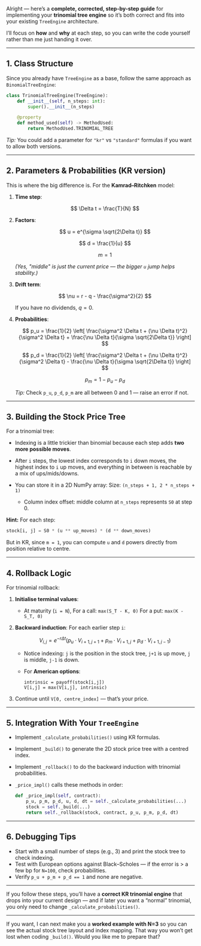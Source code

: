 Alright — here’s a **complete, corrected, step-by-step guide** for implementing your **trinomial tree engine** so it’s both correct and fits into your existing `TreeEngine` architecture.

I’ll focus on **how** and **why** at each step, so you can write the code yourself rather than me just handing it over.

---

## **1. Class Structure**

Since you already have `TreeEngine` as a base, follow the same approach as `BinomialTreeEngine`:

```python
class TrinomialTreeEngine(TreeEngine):
    def __init__(self, n_steps: int):
        super().__init__(n_steps)

    @property
    def method_used(self) -> MethodUsed:
        return MethodUsed.TRINOMIAL_TREE
```

*Tip:* You could add a parameter for `"kr"` vs `"standard"` formulas if you want to allow both versions.

---

## **2. Parameters & Probabilities (KR version)**

This is where the big difference is. For the **Kamrad–Ritchken** model:

1. **Time step**:

   $$
   \Delta t = \frac{T}{N}
   $$

2. **Factors**:

   $$
   u = e^{\sigma \sqrt{2\Delta t}}
   $$

   $$
   d = \frac{1}{u}
   $$

   $$
   m = 1
   $$

   *(Yes, "middle" is just the current price — the bigger `u` jump helps stability.)*

3. **Drift term**:

   $$
   \nu = r - q - \frac{\sigma^2}{2}
   $$

   If you have no dividends, $q = 0$.

4. **Probabilities**:

   $$
   p_u = \frac{1}{2} \left[ \frac{\sigma^2 \Delta t + (\nu \Delta t)^2}{\sigma^2 \Delta t} + \frac{\nu \Delta t}{\sigma \sqrt{2\Delta t}} \right]
   $$

   $$
   p_d = \frac{1}{2} \left[ \frac{\sigma^2 \Delta t + (\nu \Delta t)^2}{\sigma^2 \Delta t} - \frac{\nu \Delta t}{\sigma \sqrt{2\Delta t}} \right]
   $$

   $$
   p_m = 1 - p_u - p_d
   $$

   *Tip:* Check `p_u`, `p_d`, `p_m` are all between 0 and 1 — raise an error if not.

---

## **3. Building the Stock Price Tree**

For a trinomial tree:

* Indexing is a little trickier than binomial because each step adds **two more possible moves**.
* After `i` steps, the lowest index corresponds to `i` down moves, the highest index to `i` up moves, and everything in between is reachable by a mix of ups/mids/downs.
* You can store it in a 2D NumPy array:
  Size: `(n_steps + 1, 2 * n_steps + 1)`

  * Column index offset: middle column at `n_steps` represents `S0` at step 0.

**Hint:**
For each step:

```python
stock[i, j] = S0 * (u ** up_moves) * (d ** down_moves)
```

But in KR, since `m = 1`, you can compute `u` and `d` powers directly from position relative to centre.

---

## **4. Rollback Logic**

For trinomial rollback:

1. **Initialise terminal values**:

   * At maturity (`i = N`),
     For a call: `max(S_T - K, 0)`
     For a put: `max(K - S_T, 0)`

2. **Backward induction**:
   For each earlier step `i`:

   $$
   V_{i,j} = e^{-r \Delta t} \left( p_u \cdot V_{i+1, j+1} + p_m \cdot V_{i+1, j} + p_d \cdot V_{i+1, j-1} \right)
   $$

   * Notice indexing:
     `j` is the position in the stock tree, `j+1` is up move, `j` is middle, `j-1` is down.
   * For **American options**:

     ```
     intrinsic = payoff(stock[i,j])
     V[i,j] = max(V[i,j], intrinsic)
     ```

3. Continue until `V[0, centre_index]` — that’s your price.

---

## **5. Integration With Your `TreeEngine`**

* Implement `_calculate_probabilities()` using KR formulas.
* Implement `_build()` to generate the 2D stock price tree with a centred index.
* Implement `_rollback()` to do the backward induction with trinomial probabilities.
* `_price_impl()` calls these methods in order:

  ```python
  def _price_impl(self, contract):
      p_u, p_m, p_d, u, d, dt = self._calculate_probabilities(...)
      stock = self._build(...)
      return self._rollback(stock, contract, p_u, p_m, p_d, dt)
  ```

---

## **6. Debugging Tips**

* Start with a small number of steps (e.g., 3) and print the stock tree to check indexing.
* Test with European options against Black–Scholes — if the error is > a few bp for `N=100`, check probabilities.
* Verify `p_u + p_m + p_d == 1` and none are negative.

---

If you follow these steps, you’ll have a **correct KR trinomial engine** that drops into your current design — and if later you want a “normal” trinomial, you only need to change `_calculate_probabilities()`.

---

If you want, I can next make you a **worked example with N=3** so you can see the actual stock tree layout and index mapping. That way you won’t get lost when coding `_build()`. Would you like me to prepare that?
